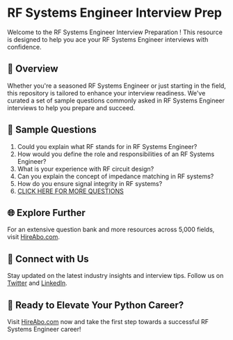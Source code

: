 # RF Systems Engineer Interview Prep

Welcome to the RF Systems Engineer Interview Preparation ! This resource is designed to help you ace your RF Systems Engineer interviews with confidence.

## 🚀 Overview

Whether you're a seasoned RF Systems Engineer or just starting in the field, this repository is tailored to enhance your interview readiness. We've curated a set of sample questions commonly asked in RF Systems Engineer interviews to help you prepare and succeed.

## 📝 Sample Questions

1. Could you explain what RF stands for in RF Systems Engineer?
2. How would you define the role and responsibilities of an RF Systems Engineer?
3. What is your experience with RF circuit design?
4. Can you explain the concept of impedance matching in RF systems?
5. How do you ensure signal integrity in RF systems?
6. [CLICK HERE FOR MORE QUESTIONS](https://hireabo.com/job/3_2_33/RF%20Systems%20Engineer)

## 🌐 Explore Further

For an extensive question bank and more resources across 5,000 fields, visit [HireAbo.com](https://www.hireabo.com).

## 📱 Connect with Us

Stay updated on the latest industry insights and interview tips. Follow us on [Twitter](https://twitter.com/hireabo) and [LinkedIn](https://www.linkedin.com/in/hire-abo-3609972a8/).

## 🚀 Ready to Elevate Your Python Career?

Visit [HireAbo.com](https://www.hireabo.com) now and take the first step towards a successful RF Systems Engineer career!